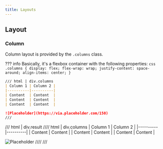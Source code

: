 ```yaml
---
title: Layouts
---
```


## Layout

### Column

Column layout is provided by the `.columns` class.

??? info
    Basically, it's a flexbox container with
    the following properties:
    ```css
    .columns {
        display: flex;
        flex-wrap: wrap;
        justify-content: space-around;
        align-items: center;
    }
    ```

```md
/// html | div.columns
| Column 1 | Column 2 |
|----------|----------|
| Content  | Content  |
| Content  | Content  |
| Content  | Content  |

![Placeholder](https://via.placeholder.com/150)
///
```
/// html | div.result
//// html | div.columns
| Column 1 | Column 2 |
|----------|----------|
| Content  | Content  |
| Content  | Content  |
| Content  | Content  |

![Placeholder](https://via.placeholder.com/150)
////
///
